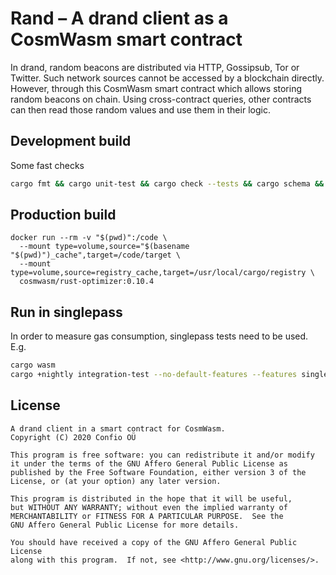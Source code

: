 # Rand – A drand client as a CosmWasm smart contract

In drand, random beacons are distributed via HTTP, Gossipsub, Tor or Twitter. Such network sources cannot be accessed by a blockchain directly. However, through this CosmWasm smart contract which allows storing random beacons on chain. Using cross-contract queries, other contracts can then read those random values and use them in their logic.

## Development build

Some fast checks

```sh
cargo fmt && cargo unit-test && cargo check --tests && cargo schema && cargo clippy -- -D warnings
```

## Production build

```
docker run --rm -v "$(pwd)":/code \
  --mount type=volume,source="$(basename "$(pwd)")_cache",target=/code/target \
  --mount type=volume,source=registry_cache,target=/usr/local/cargo/registry \
  cosmwasm/rust-optimizer:0.10.4
```

## Run in singlepass

In order to measure gas consumption, singlepass tests need to be used. E.g.

```sh
cargo wasm
cargo +nightly integration-test --no-default-features --features singlepass verify_valid -- --nocapture
```

## License

```
A drand client in a smart contract for CosmWasm.
Copyright (C) 2020 Confio OÜ

This program is free software: you can redistribute it and/or modify
it under the terms of the GNU Affero General Public License as
published by the Free Software Foundation, either version 3 of the
License, or (at your option) any later version.

This program is distributed in the hope that it will be useful,
but WITHOUT ANY WARRANTY; without even the implied warranty of
MERCHANTABILITY or FITNESS FOR A PARTICULAR PURPOSE.  See the
GNU Affero General Public License for more details.

You should have received a copy of the GNU Affero General Public License
along with this program.  If not, see <http://www.gnu.org/licenses/>.
```
